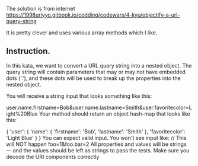 

The solution is from internet 
https://1998uriyyo.gitbook.io/codding/codewars/4-kyu/objectify-a-url-query-string

It is pretty clever and uses various array methods which I like.



## Instruction.

In this kata, we want to convert a URL query string into a nested object. The query string will contain parameters that may or may not have embedded dots ('.'), and these dots will be used to break up the properties into the nested object.

You will receive a string input that looks something like this:

user.name.firstname=Bob&user.name.lastname=Smith&user.favoritecolor=Light%20Blue
Your method should return an object hash-map that looks like this:

{
  'user': {
    'name': {
      'firstname': 'Bob',
      'lastname': 'Smith'
    },
    'favoritecolor': 'Light Blue'
  }
}
You can expect valid input. You won't see input like:
// This will NOT happen
foo=1&foo.bar=2
All properties and values will be strings — and the values should be left as strings to pass the tests.
Make sure you decode the URI components correctly